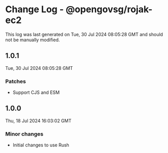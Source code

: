 # Change Log - @opengovsg/rojak-ec2

This log was last generated on Tue, 30 Jul 2024 08:05:28 GMT and should not be manually modified.

## 1.0.1
Tue, 30 Jul 2024 08:05:28 GMT

### Patches

- Support CJS and ESM

## 1.0.0
Thu, 18 Jul 2024 16:03:02 GMT

### Minor changes

- Initial changes to use Rush

